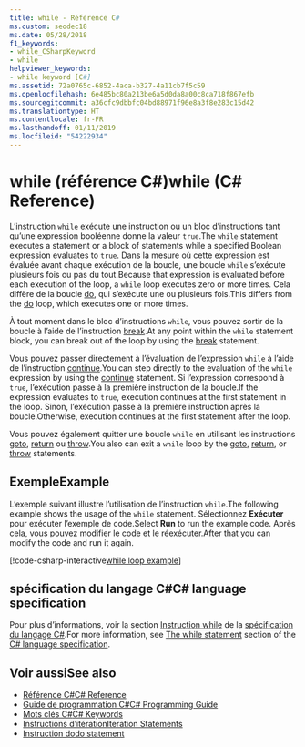 ```yaml
---
title: while - Référence C#
ms.custom: seodec18
ms.date: 05/28/2018
f1_keywords:
- while_CSharpKeyword
- while
helpviewer_keywords:
- while keyword [C#]
ms.assetid: 72a0765c-6852-4aca-b327-4a11cb7f5c59
ms.openlocfilehash: 6e485bc80a213be6a5d0da8a00c8ca718f867efb
ms.sourcegitcommit: a36cfc9dbbfc04bd88971f96e8a3f8e283c15d42
ms.translationtype: HT
ms.contentlocale: fr-FR
ms.lasthandoff: 01/11/2019
ms.locfileid: "54222934"
---
```

# <a name="while-c-reference"></a><span data-ttu-id="0f362-102">while (référence C#)</span><span class="sxs-lookup"><span data-stu-id="0f362-102">while (C# Reference)</span></span>

<span data-ttu-id="0f362-103">L’instruction `while` exécute une instruction ou un bloc d’instructions tant qu’une expression booléenne donne la valeur `true`.</span><span class="sxs-lookup"><span data-stu-id="0f362-103">The `while` statement executes a statement or a block of statements while a specified Boolean expression evaluates to `true`.</span></span> <span data-ttu-id="0f362-104">Dans la mesure où cette expression est évaluée avant chaque exécution de la boucle, une boucle `while` s’exécute plusieurs fois ou pas du tout.</span><span class="sxs-lookup"><span data-stu-id="0f362-104">Because that expression is evaluated before each execution of the loop, a `while` loop executes zero or more times.</span></span> <span data-ttu-id="0f362-105">Cela diffère de la boucle [do](do.md), qui s’exécute une ou plusieurs fois.</span><span class="sxs-lookup"><span data-stu-id="0f362-105">This differs from the [do](do.md) loop, which executes one or more times.</span></span>

<span data-ttu-id="0f362-106">À tout moment dans le bloc d’instructions `while`, vous pouvez sortir de la boucle à l’aide de l’instruction [break](break.md).</span><span class="sxs-lookup"><span data-stu-id="0f362-106">At any point within the `while` statement block, you can break out of the loop by using the [break](break.md) statement.</span></span>

<span data-ttu-id="0f362-107">Vous pouvez passer directement à l’évaluation de l’expression `while` à l’aide de l’instruction [continue](continue.md).</span><span class="sxs-lookup"><span data-stu-id="0f362-107">You can step directly to the evaluation of the `while` expression by using the [continue](continue.md) statement.</span></span> <span data-ttu-id="0f362-108">Si l’expression correspond à `true`, l’exécution passe à la première instruction de la boucle.</span><span class="sxs-lookup"><span data-stu-id="0f362-108">If the expression evaluates to `true`, execution continues at the first statement in the loop.</span></span> <span data-ttu-id="0f362-109">Sinon, l’exécution passe à la première instruction après la boucle.</span><span class="sxs-lookup"><span data-stu-id="0f362-109">Otherwise, execution continues at the first statement after the loop.</span></span>

<span data-ttu-id="0f362-110">Vous pouvez également quitter une boucle `while` en utilisant les instructions [goto](goto.md), [return](return.md) ou [throw](throw.md).</span><span class="sxs-lookup"><span data-stu-id="0f362-110">You also can exit a `while` loop by the [goto](goto.md), [return](return.md), or [throw](throw.md) statements.</span></span>

## <a name="example"></a><span data-ttu-id="0f362-111">Exemple</span><span class="sxs-lookup"><span data-stu-id="0f362-111">Example</span></span>

<span data-ttu-id="0f362-112">L’exemple suivant illustre l’utilisation de l’instruction `while`.</span><span class="sxs-lookup"><span data-stu-id="0f362-112">The following example shows the usage of the `while` statement.</span></span> <span data-ttu-id="0f362-113">Sélectionnez **Exécuter** pour exécuter l’exemple de code.</span><span class="sxs-lookup"><span data-stu-id="0f362-113">Select **Run** to run the example code.</span></span> <span data-ttu-id="0f362-114">Après cela, vous pouvez modifier le code et le réexécuter.</span><span class="sxs-lookup"><span data-stu-id="0f362-114">After that you can modify the code and run it again.</span></span>

[!code-csharp-interactive[while loop example](~/samples/snippets/csharp/keywords/IterationKeywordsExamples.cs#3)]

## <a name="c-language-specification"></a><span data-ttu-id="0f362-115">spécification du langage C#</span><span class="sxs-lookup"><span data-stu-id="0f362-115">C# language specification</span></span>

<span data-ttu-id="0f362-116">Pour plus d’informations, voir la section [Instruction while](~/_csharplang/spec/statements.md#the-while-statement) de la [spécification du langage C#](../language-specification/index.md).</span><span class="sxs-lookup"><span data-stu-id="0f362-116">For more information, see [The while statement](~/_csharplang/spec/statements.md#the-while-statement) section of the [C# language specification](../language-specification/index.md).</span></span>

## <a name="see-also"></a><span data-ttu-id="0f362-117">Voir aussi</span><span class="sxs-lookup"><span data-stu-id="0f362-117">See also</span></span>

- [<span data-ttu-id="0f362-118">Référence C#</span><span class="sxs-lookup"><span data-stu-id="0f362-118">C# Reference</span></span>](../index.md)
- [<span data-ttu-id="0f362-119">Guide de programmation C#</span><span class="sxs-lookup"><span data-stu-id="0f362-119">C# Programming Guide</span></span>](../../programming-guide/index.md)
- [<span data-ttu-id="0f362-120">Mots clés C#</span><span class="sxs-lookup"><span data-stu-id="0f362-120">C# Keywords</span></span>](index.md)
- [<span data-ttu-id="0f362-121">Instructions d’itération</span><span class="sxs-lookup"><span data-stu-id="0f362-121">Iteration Statements</span></span>](iteration-statements.md)
- [<span data-ttu-id="0f362-122">Instruction do</span><span class="sxs-lookup"><span data-stu-id="0f362-122">do statement</span></span>](do.md)